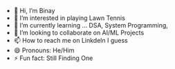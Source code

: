 - 👋 Hi, I’m Binay
- 👀 I’m interested in playing Lawn Tennis
- 🌱 I’m currently learning ... DSA, System Programming, 
- 💞️ I’m looking to collaborate on AI/ML Projects
- 📫 How to reach me on Linkdeln I guess
- 😄 Pronouns: He/Him
- ⚡ Fun fact: Still Finding One

<!---
bkd-dotcom/bkd-dotcom is a ✨ special ✨ repository because its `README.md` (this file) appears on your GitHub profile.
You can click the Preview link to take a look at your changes.
--->
